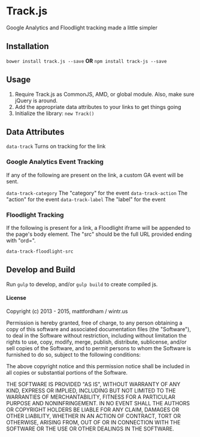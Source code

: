 # Track.js

Google Analytics and Floodlight tracking made a little simpler

## Installation

`bower install track.js --save` **OR** `npm install track-js --save`

## Usage

1. Require Track.js as CommonJS, AMD, or global module. Also, make sure jQuery is around.
2. Add the appropriate data attributes to your links to get things going
3. Initialize the library: `new Track()`

## Data Attributes 

`data-track` Turns on tracking for the link

### Google Analytics Event Tracking

If any of the following are present on the link, a custom GA event will be sent. 

`data-track-category` The "category" for the event
`data-track-action` The "action" for the event
`data-track-label` The "label" for the event

### Floodlight Tracking

If the following is present for a link, a Floodlight iframe will be appended to the page's body element. The "src" should be the full URL provided ending with "ord=". 

`data-track-floodlight-src` 

## Develop and Build

Run `gulp` to develop, and/or `gulp build` to create compiled js.

#### License

Copyright (c) 2013 - 2015, mattfordham / wintr.us

Permission is hereby granted, free of charge, to any person obtaining a copy
of this software and associated documentation files (the "Software"), to deal
in the Software without restriction, including without limitation the rights
to use, copy, modify, merge, publish, distribute, sublicense, and/or sell
copies of the Software, and to permit persons to whom the Software is
furnished to do so, subject to the following conditions:

The above copyright notice and this permission notice shall be included in
all copies or substantial portions of the Software.

THE SOFTWARE IS PROVIDED "AS IS", WITHOUT WARRANTY OF ANY KIND, EXPRESS OR
IMPLIED, INCLUDING BUT NOT LIMITED TO THE WARRANTIES OF MERCHANTABILITY,
FITNESS FOR A PARTICULAR PURPOSE AND NONINFRINGEMENT. IN NO EVENT SHALL THE
AUTHORS OR COPYRIGHT HOLDERS BE LIABLE FOR ANY CLAIM, DAMAGES OR OTHER
LIABILITY, WHETHER IN AN ACTION OF CONTRACT, TORT OR OTHERWISE, ARISING FROM,
OUT OF OR IN CONNECTION WITH THE SOFTWARE OR THE USE OR OTHER DEALINGS IN
THE SOFTWARE.